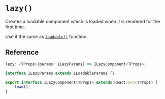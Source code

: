 # `lazy()`

Creates a loadable component which is loaded when it is rendered for the first time.

Use it the same as [`loadable()`](./loadable.md) function.


## Reference

```ts
lazy: <TProps>(params: ILazyParams) => ILazyComponent<TProps>;

interface ILazyParams extends ILoadableParams {}

export interface ILazyComponent<TProps> extends React.SFC<TProps> {
    load();
}
```
